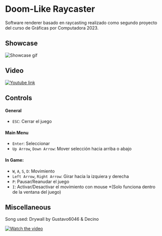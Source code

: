 
# Doom-Like Raycaster

Software renderer basado en raycasting realizado como segundo proyecto del curso de Gráficas por Computadora 2023.

## Showcase
![Showcase gif](img/Raycaster_Capture.gif)  

## Video
[![Youtube link](https://img.youtube.com/vi/dqgfYFQCn_w/hqdefault.jpg)](https://youtu.be/dqgfYFQCn_w "Showcase video")

## Controls
#### General
* `ESC`: Cerrar el juego

#### Main Menu
* `Enter`: Seleccionar
* `Up Arrow`, `Down Arrow`: Mover selección hacia arriba o abajo

#### In Game:
* `W`, `A`, `S`, `D`: Movimiento
* `Left Arrow`, `Right Arrow`: Girar hacia la izquiera y derecha
* `P`: Pausar/Reanudar el juego
* `I`: Activar/Desactivar el movimiento con mouse *(Solo funciona dentro de la ventana del juego)

## Miscellaneous
Song used: Drywall by Gustavo6046 & Decino

[![Watch the video](https://img.youtube.com/vi/oorlGz-Vqok/hqdefault.jpg)](https://youtu.be/oorlGz-Vqok "Drywall by Gustavo6046 & Decino")
